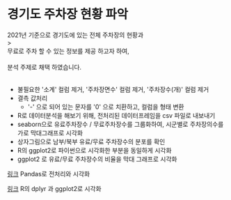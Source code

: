 # 경기도 주차장 현황 파악

2021년 기준으로 경기도에 있는 전체 주차장의 현황과
<br>><br>
무료로 주차 할 수 있는 정보를 제공 하고자 하여,
<br><br>
분석 주제로 채택 하였습니다.
<br><br>
* 불필요한 '소계' 컬럼 제거, '주차장면수' 컬럼 제거, '주차장수(개)' 컬럼 제거
* 결측 값처리
  * '-' 으로 되어 있는 문자를 '0' 으로 치환하고, 컬럼을 형태 변환
* R로 데이터분석을 해보기 위해, 전처리된 데이터프레임을 csv 파일로 내보내기
* seaborn으로 유료주차장수 / 무료주차장수를 그룹화하여, 시군별로 주차장의수를 가로 막대그래프로 시각화
* 상자그림으로 남부/북부 유료/무료 주차장수의 분포를 확인
* R의 ggplot2로 파이썬으로 시각화한 부분을 동일하게 시각화
* ggplot2 로 유료/무료 주차장수의 비율을 막대 그래프로 시각화

[링크](https://github.com/SANGHEEZZANG/GGpark/blob/main/%EA%B2%BD%EA%B8%B0%EB%8F%84%EC%A3%BC%EC%B0%A8%EC%9E%A5%EC%88%98.ipynb) Pandas로 전처리와 시각화

[링크](https://github.com/SANGHEEZZANG/GGpark/blob/main/%EA%B2%BD%EA%B8%B0%EB%8F%84%EC%A3%BC%EC%B0%A8%EC%9E%A5%EC%88%98md.md) R의 dplyr 과 ggplot2로 시각화

